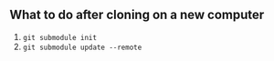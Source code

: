 ## What to do after cloning on a new computer
1. `git submodule init`
2. `git submodule update --remote`